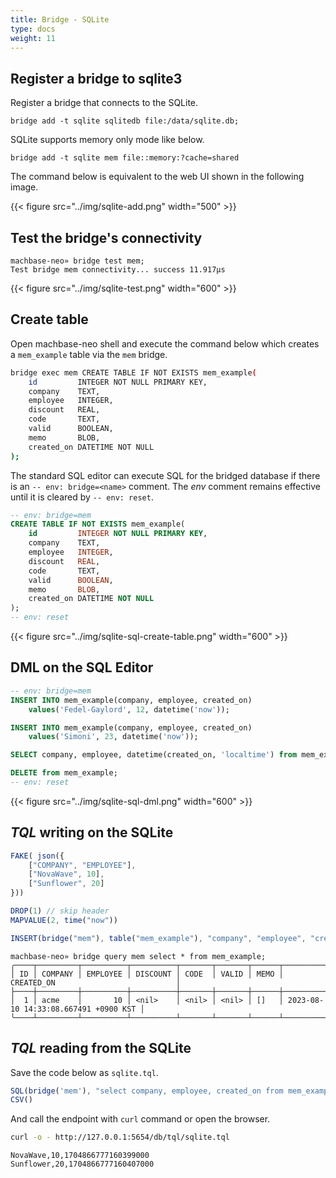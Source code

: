 ```yaml
---
title: Bridge - SQLite
type: docs
weight: 11
---
```


## Register a bridge to sqlite3

Register a bridge that connects to the SQLite.

```
bridge add -t sqlite sqlitedb file:/data/sqlite.db;
```

SQLite supports memory only mode like below.

```
bridge add -t sqlite mem file::memory:?cache=shared
```

The command below is equivalent to the web UI shown in the following image.

{{< figure src="../img/sqlite-add.png" width="500" >}}


## Test the bridge's connectivity

```
machbase-neo» bridge test mem;
Test bridge mem connectivity... success 11.917µs
```

{{< figure src="../img/sqlite-test.png" width="600" >}}

## Create table

Open machbase-neo shell and execute the command below which creates a `mem_example` table via the `mem` bridge.

```sh
bridge exec mem CREATE TABLE IF NOT EXISTS mem_example(
    id         INTEGER NOT NULL PRIMARY KEY,
    company    TEXT,
    employee   INTEGER,
    discount   REAL,
    code       TEXT,
    valid      BOOLEAN,
    memo       BLOB,
    created_on DATETIME NOT NULL
);
```
The standard SQL editor can execute SQL for the bridged database if there is an `-- env: bridge=<name>` comment. The *env* comment remains effective until it is cleared by `-- env: reset`.

```sql
-- env: bridge=mem
CREATE TABLE IF NOT EXISTS mem_example(
    id         INTEGER NOT NULL PRIMARY KEY,
    company    TEXT,
    employee   INTEGER,
    discount   REAL,
    code       TEXT,
    valid      BOOLEAN,
    memo       BLOB,
    created_on DATETIME NOT NULL
);
-- env: reset
```

{{< figure src="../img/sqlite-sql-create-table.png" width="600" >}}

## DML on the SQL Editor

```sql
-- env: bridge=mem
INSERT INTO mem_example(company, employee, created_on) 
    values('Fedel-Gaylord', 12, datetime('now'));

INSERT INTO mem_example(company, employee, created_on) 
    values('Simoni', 23, datetime('now'));

SELECT company, employee, datetime(created_on, 'localtime') from mem_example;

DELETE from mem_example;
-- env: reset
```

{{< figure src="../img/sqlite-sql-dml.png" width="600" >}}

## *TQL* writing on the SQLite

```js {linenos=table,hl_lines=["10"],linenostart=1}
FAKE( json({
    ["COMPANY", "EMPLOYEE"],
    ["NovaWave", 10],
    ["Sunflower", 20]
}))

DROP(1) // skip header
MAPVALUE(2, time("now"))

INSERT(bridge("mem"), table("mem_example"), "company", "employee", "created_on")
```

```
machbase-neo» bridge query mem select * from mem_example;
╭────┬─────────┬──────────┬──────────┬───────┬───────┬──────┬──────────────────────────────────────╮
│ ID │ COMPANY │ EMPLOYEE │ DISCOUNT │ CODE  │ VALID │ MEMO │ CREATED_ON                           │
├────┼─────────┼──────────┼──────────┼───────┼───────┼──────┼──────────────────────────────────────┤
│  1 │ acme    │       10 │ <nil>    │ <nil> │ <nil> │ []   │ 2023-08-10 14:33:08.667491 +0900 KST │
╰────┴─────────┴──────────┴──────────┴───────┴───────┴──────┴──────────────────────────────────────╯
```

## *TQL* reading from the SQLite

Save the code below as `sqlite.tql`.

```js
SQL(bridge('mem'), "select company, employee, created_on from mem_example")
CSV()
```

And call the endpoint with `curl` command or open the browser.

```sh
curl -o - http://127.0.0.1:5654/db/tql/sqlite.tql
```

```csv
NovaWave,10,1704866777160399000
Sunflower,20,1704866777160407000
```
